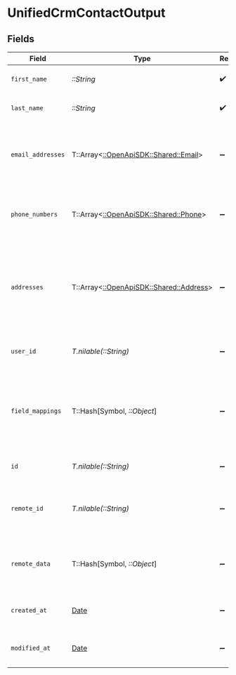 # UnifiedCrmContactOutput


## Fields

| Field                                                                                                               | Type                                                                                                                | Required                                                                                                            | Description                                                                                                         | Example                                                                                                             |
| ------------------------------------------------------------------------------------------------------------------- | ------------------------------------------------------------------------------------------------------------------- | ------------------------------------------------------------------------------------------------------------------- | ------------------------------------------------------------------------------------------------------------------- | ------------------------------------------------------------------------------------------------------------------- |
| `first_name`                                                                                                        | *::String*                                                                                                          | :heavy_check_mark:                                                                                                  | The first name of the contact                                                                                       | John                                                                                                                |
| `last_name`                                                                                                         | *::String*                                                                                                          | :heavy_check_mark:                                                                                                  | The last name of the contact                                                                                        | Doe                                                                                                                 |
| `email_addresses`                                                                                                   | T::Array<[::OpenApiSDK::Shared::Email](../../models/shared/email.md)>                                               | :heavy_minus_sign:                                                                                                  | The email addresses of the contact                                                                                  | [<br/>{<br/>"email": "john.doe@example.com",<br/>"type": "WORK"<br/>}<br/>]                                         |
| `phone_numbers`                                                                                                     | T::Array<[::OpenApiSDK::Shared::Phone](../../models/shared/phone.md)>                                               | :heavy_minus_sign:                                                                                                  | The phone numbers of the contact                                                                                    | [<br/>{<br/>"phone": "1234567890",<br/>"type": "WORK"<br/>}<br/>]                                                   |
| `addresses`                                                                                                         | T::Array<[::OpenApiSDK::Shared::Address](../../models/shared/address.md)>                                           | :heavy_minus_sign:                                                                                                  | The addresses of the contact                                                                                        | [<br/>{<br/>"street": "123 Main St",<br/>"city": "Anytown",<br/>"state": "CA",<br/>"zip": "12345",<br/>"country": "USA",<br/>"type": "WORK"<br/>}<br/>] |
| `user_id`                                                                                                           | *T.nilable(::String)*                                                                                               | :heavy_minus_sign:                                                                                                  | The UUID of the user who owns the contact                                                                           | 801f9ede-c698-4e66-a7fc-48d19eebaa4f                                                                                |
| `field_mappings`                                                                                                    | T::Hash[Symbol, *::Object*]                                                                                         | :heavy_minus_sign:                                                                                                  | The custom field mappings of the contact between the remote 3rd party & Panora                                      | {<br/>"fav_dish": "broccoli",<br/>"fav_color": "red"<br/>}                                                          |
| `id`                                                                                                                | *T.nilable(::String)*                                                                                               | :heavy_minus_sign:                                                                                                  | The UUID of the contact                                                                                             | 801f9ede-c698-4e66-a7fc-48d19eebaa4f                                                                                |
| `remote_id`                                                                                                         | *T.nilable(::String)*                                                                                               | :heavy_minus_sign:                                                                                                  | The id of the contact in the context of the Crm 3rd Party                                                           | id_1                                                                                                                |
| `remote_data`                                                                                                       | T::Hash[Symbol, *::Object*]                                                                                         | :heavy_minus_sign:                                                                                                  | The remote data of the contact in the context of the Crm 3rd Party                                                  | {<br/>"fav_dish": "broccoli",<br/>"fav_color": "red"<br/>}                                                          |
| `created_at`                                                                                                        | [Date](https://ruby-doc.org/stdlib-2.6.1/libdoc/date/rdoc/Date.html)                                                | :heavy_minus_sign:                                                                                                  | The created date of the object                                                                                      | 2024-10-01T12:00:00Z                                                                                                |
| `modified_at`                                                                                                       | [Date](https://ruby-doc.org/stdlib-2.6.1/libdoc/date/rdoc/Date.html)                                                | :heavy_minus_sign:                                                                                                  | The modified date of the object                                                                                     | 2024-10-01T12:00:00Z                                                                                                |